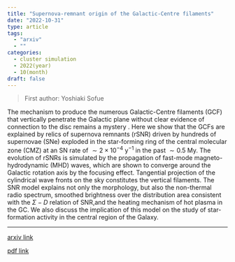 ```yaml
---
title: "Supernova-remnant origin of the Galactic-Centre filaments"
date: "2022-10-31"
type: article
tags:
  - "arxiv"
  - ""
categories:
  - cluster simulation
  - 2022(year)
  - 10(month)
draft: false
---
```


> First author: Yoshiaki Sofue

 The mechanism to produce the numerous Galactic-Centre filaments (GCF) that
vertically penetrate the Galactic plane without clear evidence of connection to
the disc remains a mystery . Here we show that the GCFs are explained by relics
of supernova remnants (rSNR) driven by hundreds of supernovae (SNe) exploded in
the star-forming ring of the central molecular zone (CMZ) at an SN rate of
$\sim 2\times 10^{-4}$ y$^{-1}$ in the past $\sim 0.5$ My. The evolution of
rSNRs is simulated by the propagation of fast-mode magneto-hydrodynamic (MHD)
waves, which are shown to converge around the Galactic rotation axis by the
focusing effect. Tangential projection of the cylindrical wave fronts on the
sky constitutes the vertical filaments. The SNR model explains not only the
morphology, but also the non-thermal radio spectrum, smoothed brightness over
the distribution area consistent with the $\Sigma-D$ relation of SNR,and the
heating mechanism of hot plasma in the GC. We also discuss the implication of
this model on the study of star-formation activity in the central region of the
Galaxy.

---
[arxiv link](http://arxiv.org/abs/2210.17219v1)

[pdf link](http://arxiv.org/pdf/2210.17219v1)